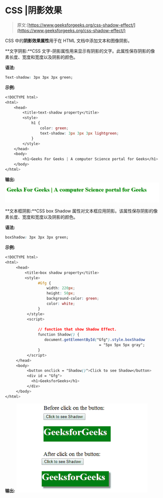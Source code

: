 # CSS |阴影效果

> 原文:[https://www.geeksforgeeks.org/css-shadow-effect/](https://www.geeksforgeeks.org/css-shadow-effect/)

CSS 中的**阴影效果属性**用于在 HTML 文档中添加文本和图像阴影。

**文字阴影:**CSS 文字-阴影属性用来显示有阴影的文字。此属性保存阴影的像素长度、宽度和宽度以及阴影的颜色。

**语法:**

```css
Text-shadow: 3px 3px 3px green;
```

**示例:**

```css
<!DOCTYPE html>
<html>
    <head>
        <title>text-shadow property</title>
        <style>
            h1 {
                color: green;
                text-shadow: 3px 3px 3px lightgreen;
            }
        </style>
    </head>
    <body>
        <h1>Geeks For Geeks | A computer Science portal for Geeks</h1>
    </body>
</html>                    
```

**输出:**
![](img/78d9a936dc615769e3758ae025b89f00.png)

**文本框阴影:**CSS box Shadow 属性对文本框应用阴影。该属性保存阴影的像素长度、宽度和宽度以及阴影的颜色。

**语法:**

```css
boxShadow: 3px 3px 3px green;
```

**示例:**

```css
<!DOCTYPE html>
<html>
     <head>
         <title>box shadow property</title>
         <style>
               #Gfg {
                   width: 220px;
                   height: 50px;
                   background-color: green;
                   color: white;
               }
          </style>
          <script>

               // function that show Shadow Effect.
               function Shadow() {
                  document.getElementById("Gfg").style.boxShadow 
                                           = "5px 5px 5px gray";
               }
          </script>
     </head>
     <body>
          <button onclick = "Shadow()">Click to see Shadow</button>
          <div id = "Gfg">
            <h1>GeeksforGeeks</h1>
          </div>
     </body>
</html>
```

**输出:**
![box shadow property](img/dc014cb5d283717816f3f58b39876ea0.png)